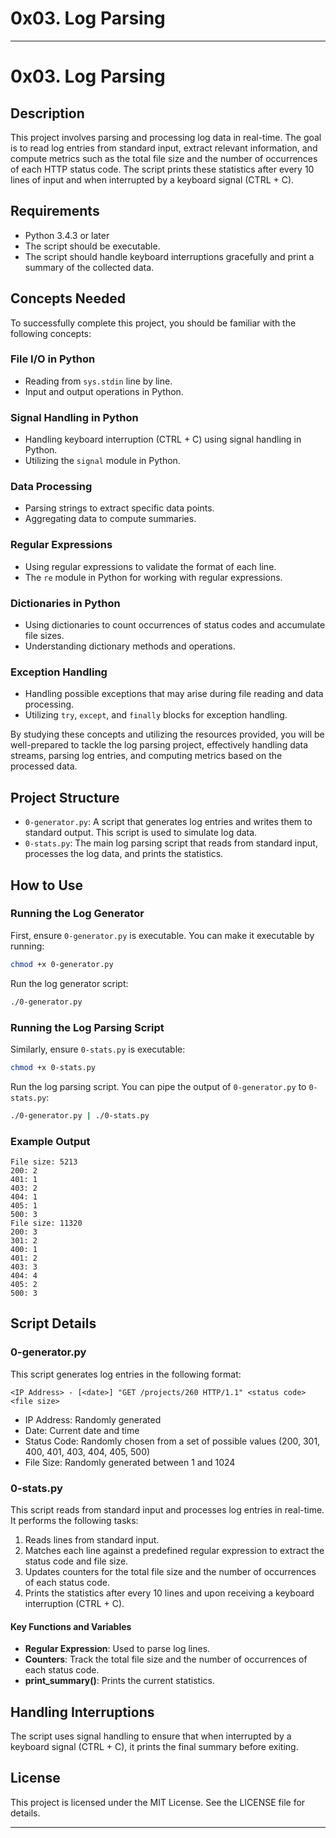 # 0x03. Log Parsing

---

# 0x03. Log Parsing

## Description

This project involves parsing and processing log data in real-time. The goal is to read log entries from standard input, extract relevant information, and compute metrics such as the total file size and the number of occurrences of each HTTP status code. The script prints these statistics after every 10 lines of input and when interrupted by a keyboard signal (CTRL + C).

## Requirements

- Python 3.4.3 or later
- The script should be executable.
- The script should handle keyboard interruptions gracefully and print a summary of the collected data.

## Concepts Needed

To successfully complete this project, you should be familiar with the following concepts:

### File I/O in Python

- Reading from `sys.stdin` line by line.
- Input and output operations in Python.

### Signal Handling in Python

- Handling keyboard interruption (CTRL + C) using signal handling in Python.
- Utilizing the `signal` module in Python.

### Data Processing

- Parsing strings to extract specific data points.
- Aggregating data to compute summaries.

### Regular Expressions

- Using regular expressions to validate the format of each line.
- The `re` module in Python for working with regular expressions.

### Dictionaries in Python

- Using dictionaries to count occurrences of status codes and accumulate file sizes.
- Understanding dictionary methods and operations.

### Exception Handling

- Handling possible exceptions that may arise during file reading and data processing.
- Utilizing `try`, `except`, and `finally` blocks for exception handling.

By studying these concepts and utilizing the resources provided, you will be well-prepared to tackle the log parsing project, effectively handling data streams, parsing log entries, and computing metrics based on the processed data.

## Project Structure

- `0-generator.py`: A script that generates log entries and writes them to standard output. This script is used to simulate log data.
- `0-stats.py`: The main log parsing script that reads from standard input, processes the log data, and prints the statistics.

## How to Use

### Running the Log Generator

First, ensure `0-generator.py` is executable. You can make it executable by running:

```bash
chmod +x 0-generator.py
```

Run the log generator script:

```bash
./0-generator.py
```

### Running the Log Parsing Script

Similarly, ensure `0-stats.py` is executable:

```bash
chmod +x 0-stats.py
```

Run the log parsing script. You can pipe the output of `0-generator.py` to `0-stats.py`:

```bash
./0-generator.py | ./0-stats.py
```

### Example Output

```
File size: 5213
200: 2
401: 1
403: 2
404: 1
405: 1
500: 3
File size: 11320
200: 3
301: 2
400: 1
401: 2
403: 3
404: 4
405: 2
500: 3
```

## Script Details

### 0-generator.py

This script generates log entries in the following format:

```
<IP Address> - [<date>] "GET /projects/260 HTTP/1.1" <status code> <file size>
```

- IP Address: Randomly generated
- Date: Current date and time
- Status Code: Randomly chosen from a set of possible values (200, 301, 400, 401, 403, 404, 405, 500)
- File Size: Randomly generated between 1 and 1024

### 0-stats.py

This script reads from standard input and processes log entries in real-time. It performs the following tasks:

1. Reads lines from standard input.
2. Matches each line against a predefined regular expression to extract the status code and file size.
3. Updates counters for the total file size and the number of occurrences of each status code.
4. Prints the statistics after every 10 lines and upon receiving a keyboard interruption (CTRL + C).

#### Key Functions and Variables

- **Regular Expression**: Used to parse log lines.
- **Counters**: Track the total file size and the number of occurrences of each status code.
- **print_summary()**: Prints the current statistics.

## Handling Interruptions

The script uses signal handling to ensure that when interrupted by a keyboard signal (CTRL + C), it prints the final summary before exiting.

## License

This project is licensed under the MIT License. See the LICENSE file for details.

---
